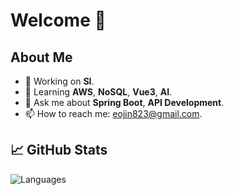 # Welcome 🚀

## About Me
- 🔭 Working on **SI**.
- 🌱 Learning **AWS**, **NoSQL**, **Vue3**, **AI**.
- 💬 Ask me about **Spring Boot**, **API Development**.
- 📫 How to reach me: [eojin823@gmail.com](mailto:eojin823@gmail.com).

## 📈 GitHub Stats
![Languages](https://github-readme-stats.vercel.app/api/top-langs/?username=deepria&layout=compact&theme=radical)

